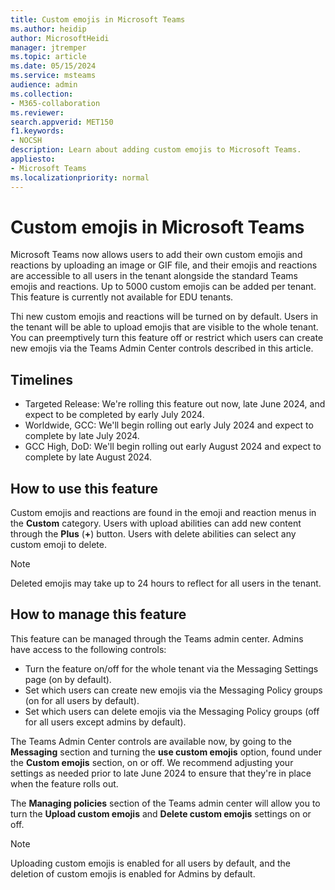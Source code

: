 ```yaml
---
title: Custom emojis in Microsoft Teams
ms.author: heidip
author: MicrosoftHeidi
manager: jtremper
ms.topic: article
ms.date: 05/15/2024
ms.service: msteams
audience: admin
ms.collection: 
- M365-collaboration
ms.reviewer: 
search.appverid: MET150
f1.keywords:
- NOCSH
description: Learn about adding custom emojis to Microsoft Teams.
appliesto: 
- Microsoft Teams
ms.localizationpriority: normal
---
```


# Custom emojis in Microsoft Teams

Microsoft Teams now allows users to add their own custom emojis and reactions by uploading an image or GIF file, and their emojis and reactions are accessible to all users in the tenant alongside the standard Teams emojis and reactions. Up to 5000 custom emojis can be added per tenant. This feature is currently not available for EDU tenants.

Thi new custom emojis and reactions will be turned on by default. Users in the tenant will be able to upload emojis that are visible to the whole tenant. You can preemptively turn this feature off or restrict which users can create new emojis via the Teams Admin Center controls described in this article.

## Timelines

- Targeted Release: We're rolling this feature out now, late June 2024, and expect to be completed by early July 2024.
- Worldwide, GCC: We'll begin rolling out early July 2024 and expect to complete by late July 2024.
- GCC High, DoD: We'll begin rolling out early August 2024 and expect to complete by late August 2024.

## How to use this feature

Custom emojis and reactions are found in the emoji and reaction menus in the **Custom** category. Users with upload abilities can add new content through the **Plus** (**+**) button. Users with delete abilities can select any custom emoji to delete.

> [!NOTE]
> Deleted emojis may take up to 24 hours to reflect for all users in the tenant.

## How to manage this feature

This feature can be managed through the Teams admin center. Admins have access to the following controls:

- Turn the feature on/off for the whole tenant via the Messaging Settings page (on by default).
- Set which users can create new emojis via the Messaging Policy groups (on for all users by default).
- Set which users can delete emojis via the Messaging Policy groups (off for all users except admins by default).

The Teams Admin Center controls are available now, by going to the **Messaging** section and turning the **use custom emojis** option, found under the **Custom emojis** section, on or off. We recommend adjusting your settings as needed prior to late June 2024 to ensure that they're in place when the feature rolls out.

The **Managing policies** section of the Teams admin center will allow you to turn the **Upload custom emojis** and **Delete custom emojis** settings on or off.

> [!NOTE]
> Uploading custom emojis is enabled for all users by default, and the deletion of custom emojis is enabled for Admins by default.
